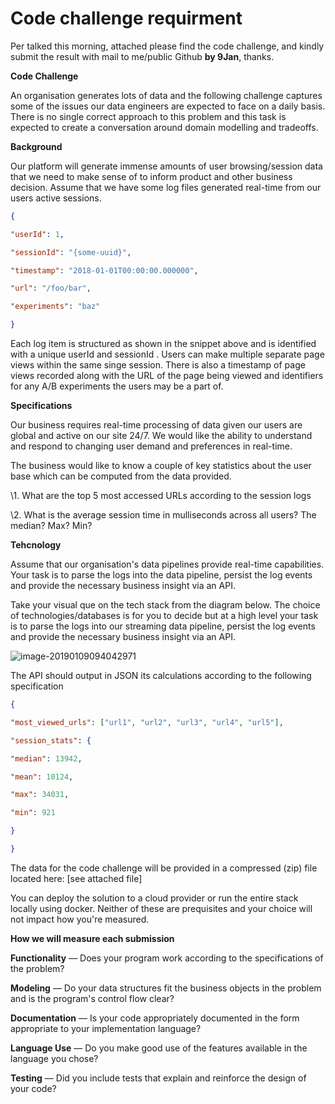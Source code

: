 # Code challenge requirment

Per talked this morning, attached please find the code challenge, and kindly submit the result with mail to me/public Github **by 9Jan**, thanks. 

**Code Challenge**

An organisation generates lots of data and the following challenge captures some of the issues our data engineers are expected to face on a daily basis. There is no single correct approach to this problem and this task is expected to create a conversation around domain modelling and tradeoffs.

**Background**

Our platform will generate immense amounts of user browsing/session data that we need to make sense of to inform product and other business decision. Assume that we have some log files generated real-time from our users active sessions.

```json
{

"userId": 1,

"sessionId": "{some-uuid}",

"timestamp": "2018-01-01T00:00:00.000000",

"url": "/foo/bar",

"experiments": "baz"

}

```

Each log item is structured as shown in the snippet above and is identified with a unique userId and sessionId . Users can make multiple separate page views within the same singe session. There is also a timestamp of page views recorded along with the URL of the page being viewed and identifiers for any A/B experiments the users may be a part of.

 

**Specifications**

Our business requires real-time processing of data given our users are global and active on our site 24/7. We would like the ability to understand and respond to changing user demand and preferences in real-time. 

 

The business would like to know a couple of key statistics about the user base which can be computed from the data provided.

\1. What are the top 5 most accessed URLs according to the session logs

\2. What is the average session time in mulliseconds across all users? The median? Max? Min?

 

**Tehcnology**

Assume that our organisation's data pipelines provide real-time capabilities. Your task is to parse the logs into the data pipeline, persist the log events and provide the necessary business insight via an API.

 

Take your visual que on the tech stack from the diagram below. The choice of technologies/databases is for you to decide but at a high level your task is to parse the logs into our streaming data pipeline, persist the log events and provide the necessary business insight via an API.

![image-20190109094042971](https://ws1.sinaimg.cn/large/006tNc79gy1fz0hu6jbu3j30vl03iaad.jpg)

The API should output in JSON its calculations according to the following specification

```json
{

"most_viewed_urls": ["url1", "url2", "url3", "url4", "url5"],

"session_stats": {

"median": 13942,

"mean": 10124,

"max": 34031,

"min": 921

}

}
```

The data for the code challenge will be provided in a compressed (zip) file located here: [see attached file]

You can deploy the solution to a cloud provider or run the entire stack locally using docker. Neither of these are prequisites and your choice will not impact how you're measured.

**How we will measure each submission**

**Functionality** — Does your program work according to the specifications of the problem?

**Modeling** — Do your data structures fit the business objects in the problem and is the program's control flow clear?

**Documentation** — Is your code appropriately documented in the form appropriate to your implementation language?

**Language Use** — Do you make good use of the features available in the language you chose?

**Testing** — Did you include tests that explain and reinforce the design of your code?





 
